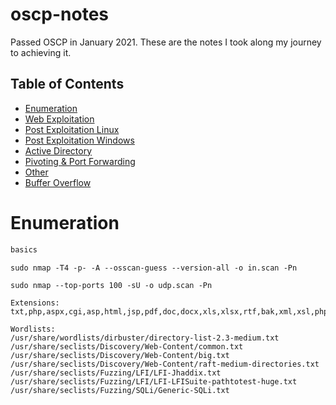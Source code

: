 # oscp-notes

Passed OSCP in January 2021. These are the notes I took along my journey to achieving it. 

## Table of Contents
- [Enumeration](#Enumeration)
- [Web Exploitation](#Web-Exploitation)
- [Post Exploitation Linux](#Post-Exploitation-Linux)
- [Post Exploitation Windows](#Post-Exploitation-Windows)
- [Active Directory](#Active-Directory)
- [Pivoting & Port Forwarding](#Pivoting--Port-Forwarding)
- [Other](#Other)
- [Buffer Overflow](#Buffer-Overflow)

Enumeration
===============================================================================================
```css
basics
```
```
sudo nmap -T4 -p- -A --osscan-guess --version-all -o in.scan -Pn

sudo nmap --top-ports 100 -sU -o udp.scan -Pn

Extensions: txt,php,aspx,cgi,asp,html,jsp,pdf,doc,docx,xls,xlsx,rtf,bak,xml,xsl,phpthml,sh,pl,py

Wordlists:
/usr/share/wordlists/dirbuster/directory-list-2.3-medium.txt
/usr/share/seclists/Discovery/Web-Content/common.txt
/usr/share/seclists/Discovery/Web-Content/big.txt
/usr/share/seclists/Discovery/Web-Content/raft-medium-directories.txt
/usr/share/seclists/Fuzzing/LFI/LFI-Jhaddix.txt
/usr/share/seclists/Fuzzing/LFI/LFI-LFISuite-pathtotest-huge.txt
/usr/share/seclists/Fuzzing/SQLi/Generic-SQLi.txt
```
